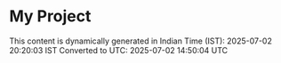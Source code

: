 # My Project

This content is dynamically generated in Indian Time (IST): 2025-07-02 20:20:03 IST
Converted to UTC: 2025-07-02 14:50:04 UTC
